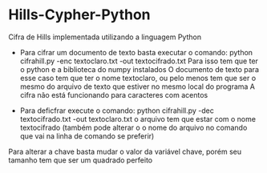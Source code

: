 # Hills-Cypher-Python
Cifra de Hills implementada utilizando a linguagem Python

 - Para cifrar um documento de texto basta executar o comando: python cifrahill.py -enc textoclaro.txt -out textocifrado.txt
  Para isso tem que ter o python e a biblioteca do numpy instalados
  O documento de texto para esse caso tem que ter o nome textoclaro, ou pelo menos tem que ser o mesmo do arquivo de texto que estiver no mesmo local do programa
  A cifra não está funcionando para caracteres com acentos

 - Para deficfrar execute o comando: python cifrahill.py -dec textocifrado.txt -out textoclaro.txt
  o arquivo tem que estar com o nome textocifrado (também pode alterar o o nome do arquivo no comando que vai na linha de comando se preferir)

 Para alterar a chave basta mudar o valor da variável chave, porém seu tamanho tem que ser um quadrado perfeito
